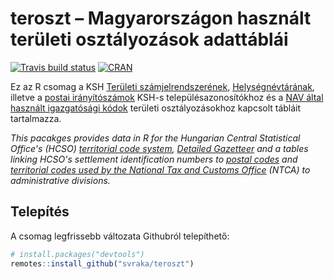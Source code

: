 # teroszt – Magyarországon használt területi osztályozások adattáblái

<!-- badges: start -->

[![Travis build status](https://travis-ci.com/svraka/teroszt.svg?branch=master)](https://travis-ci.com/svraka/teroszt) [![CRAN](http://www.r-pkg.org/badges/version/teroszt)](https://cran.r-project.org/package=teroszt)

<!-- badges: end -->

Ez az R csomag a KSH [Területi számjelrendszerének](http://www.ksh.hu/teruleti_szamjel_menu), [Helységnévtárának](http://www.ksh.hu/apps/hntr.main), illetve a [postai irányítószámok](https://www.posta.hu/szolgaltatasok/iranyitoszam-kereso) KSH-s településazonosítókhoz és a [NAV által használt igazgatósági kódok](http://www.nav.gov.hu/nav/adatbazisok/adatbleker/afaalanyok/afaalany_taj.html) területi osztályozásokhoz kapcsolt tábláit tartalmazza.

*This pacakges provides data in R for the Hungarian Central Statistical Office's (HCSO) [territorial code system](https://www.ksh.hu/tszJ_eng_menu), [Detailed Gazetteer](http://www.ksh.hu/apps/hntr.main?p_lang=EN) and a tables linking HCSO's settlement identification numbers to [postal codes](https://www.posta.hu/szolgaltatasok/iranyitoszam-kereso) and [territorial codes used by the National Tax and Customs Office](http://www.nav.gov.hu/nav/adatbazisok/adatbleker/afaalanyok/afaalany_taj.html) (NTCA) to administrative divisions.*


## Telepítés

A csomag legfrissebb változata Githubról telepíthető:

``` r
# install.packages("devtools")
remotes::install_github("svraka/teroszt")
```
